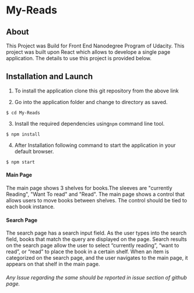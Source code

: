 # My-Reads

## About
This Project was Build for Front End Nanodegree Program of Udacity. This project was built upon React which allows to develope a single page application. The details to use this project is provided below.

## Installation and Launch

1. To install the application clone this git repository from the above link

2. Go into the application folder and change to directory as saved.

```
$ cd My-Reads
```

3. Install the required dependencies using`npm` command line tool.

```
$ npm install
```

4. After Installation following command to start the application in your default browser.

```
$ npm start
```

#### Main Page
 The main page shows 3 shelves for books.The sleeves are "currently Reading", "Want To read" and "Read".
 The main page shows a control that allows users to move books between shelves. The control should be tied to each book instance.

#### Search Page
 The search page has a search input field. As the user types into the search field, books that match the query are displayed on the page.
 Search results on the search page allow the user to select “currently reading”, “want to read”, or “read” to place the book in a certain shelf.
 When an item is categorized on the search page, and the user navigates to the main page, it appears on that shelf in the main page.

###### Any Issue regarding the same should be reported in issue section of github page.
